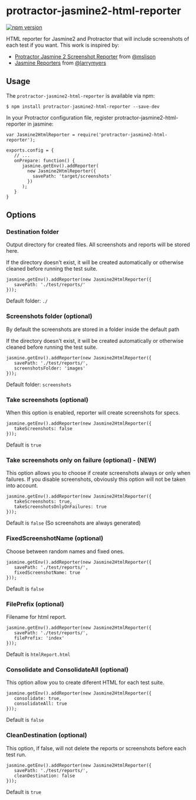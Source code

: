 # protractor-jasmine2-html-reporter

[![npm version](https://badge.fury.io/js/wordwrap-protractor-jasmine2-html-reporter.svg)](http://badge.fury.io/js/wordwrap-protractor-jasmine2-html-reporter)

HTML reporter for Jasmine2 and Protractor that will include screenshots of each test if you want. This work is inspired by:

- [Protractor Jasmine 2 Screenshot Reporter](https://github.com/mlison/protractor-jasmine2-screenshot-reporter) from [@mslison](https://github.com/mlison)
- [Jasmine Reporters](https://github.com/larrymyers/jasmine-reporters) from [@larrymyers](https://github.com/larrymyers)

## Usage

The `protractor-jasmine2-html-reporter` is available via npm:

`$ npm install protractor-jasmine2-html-reporter --save-dev`

In your Protractor configuration file, register protractor-jasmine2-html-reporter in jasmine:

```
var Jasmine2HtmlReporter = require('protractor-jasmine2-html-reporter');

exports.config = {
   // ...
   onPrepare: function() {
      jasmine.getEnv().addReporter(
        new Jasmine2HtmlReporter({
          savePath: 'target/screenshots'
        })
      );
   }
}
```

## Options

### Destination folder

Output directory for created files. All screenshots and reports will be stored here.

If the directory doesn't exist, it will be created automatically or otherwise cleaned before running the test suite.

```
jasmine.getEnv().addReporter(new Jasmine2HtmlReporter({
   savePath: './test/reports/'
}));
```

Default folder: `./`

### Screenshots folder (optional)

By default the screenshots are stored in a folder inside the default path

If the directory doesn't exist, it will be created automatically or otherwise cleaned before running the test suite.

```
jasmine.getEnv().addReporter(new Jasmine2HtmlReporter({
   savePath: './test/reports/',
   screenshotsFolder: 'images'
}));
```

Default folder: `screenshots`

### Take screenshots (optional)

When this option is enabled, reporter will create screenshots for specs.

```
jasmine.getEnv().addReporter(new Jasmine2HtmlReporter({
   takeScreenshots: false
}));
```

Default is `true`

### Take screenshots only on failure (optional) - (NEW)

This option allows you to choose if create screenshots always or only when failures. If you disable screenshots, obviously this option will not be taken into account.

```
jasmine.getEnv().addReporter(new Jasmine2HtmlReporter({
   takeScreenshots: true,
   takeScreenshotsOnlyOnFailures: true
}));
```

Default is `false` (So screenshots are always generated)

### FixedScreenshotName (optional)

Choose between random names and fixed ones.

```
jasmine.getEnv().addReporter(new Jasmine2HtmlReporter({
   savePath: './test/reports/',
   fixedScreenshotName: true
}));
```

Default is `false`

### FilePrefix (optional)

Filename for html report.

```
jasmine.getEnv().addReporter(new Jasmine2HtmlReporter({
   savePath: './test/reports/',
   filePrefix: 'index'
}));
```

Default is `htmlReport.html`

### Consolidate and ConsolidateAll (optional)

This option allow you to create diferent HTML for each test suite.

```
jasmine.getEnv().addReporter(new Jasmine2HtmlReporter({
   consolidate: true,
   consolidateAll: true
}));
```

Default is `false`

### CleanDestination (optional)

This option, if false, will not delete the reports or screenshots before each test run.

```
jasmine.getEnv().addReporter(new Jasmine2HtmlReporter({
   savePath: './test/reports/',
   cleanDestination: false
}));
```

Default is `true`
